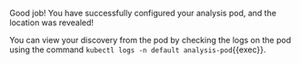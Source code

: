 Good job! You have successfully configured your analysis pod, and the location was revealed!

You can view your discovery from the pod by checking the logs on the pod using the command `kubectl logs -n default analysis-pod`{{exec}}.
